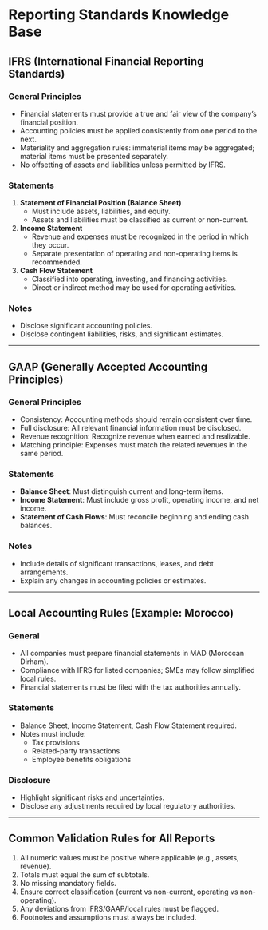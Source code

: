 # Reporting Standards Knowledge Base

## IFRS (International Financial Reporting Standards)

### General Principles
- Financial statements must provide a true and fair view of the company’s financial position.
- Accounting policies must be applied consistently from one period to the next.
- Materiality and aggregation rules: immaterial items may be aggregated; material items must be presented separately.
- No offsetting of assets and liabilities unless permitted by IFRS.

### Statements
1. **Statement of Financial Position (Balance Sheet)**
   - Must include assets, liabilities, and equity.
   - Assets and liabilities must be classified as current or non-current.
2. **Income Statement**
   - Revenue and expenses must be recognized in the period in which they occur.
   - Separate presentation of operating and non-operating items is recommended.
3. **Cash Flow Statement**
   - Classified into operating, investing, and financing activities.
   - Direct or indirect method may be used for operating activities.

### Notes
- Disclose significant accounting policies.
- Disclose contingent liabilities, risks, and significant estimates.

---

## GAAP (Generally Accepted Accounting Principles)

### General Principles
- Consistency: Accounting methods should remain consistent over time.
- Full disclosure: All relevant financial information must be disclosed.
- Revenue recognition: Recognize revenue when earned and realizable.
- Matching principle: Expenses must match the related revenues in the same period.

### Statements
- **Balance Sheet**: Must distinguish current and long-term items.
- **Income Statement**: Must include gross profit, operating income, and net income.
- **Statement of Cash Flows**: Must reconcile beginning and ending cash balances.

### Notes
- Include details of significant transactions, leases, and debt arrangements.
- Explain any changes in accounting policies or estimates.

---

## Local Accounting Rules (Example: Morocco)

### General
- All companies must prepare financial statements in MAD (Moroccan Dirham).
- Compliance with IFRS for listed companies; SMEs may follow simplified local rules.
- Financial statements must be filed with the tax authorities annually.

### Statements
- Balance Sheet, Income Statement, Cash Flow Statement required.
- Notes must include:
  - Tax provisions
  - Related-party transactions
  - Employee benefits obligations

### Disclosure
- Highlight significant risks and uncertainties.
- Disclose any adjustments required by local regulatory authorities.

---

## Common Validation Rules for All Reports

1. All numeric values must be positive where applicable (e.g., assets, revenue).
2. Totals must equal the sum of subtotals.
3. No missing mandatory fields.
4. Ensure correct classification (current vs non-current, operating vs non-operating).
5. Any deviations from IFRS/GAAP/local rules must be flagged.
6. Footnotes and assumptions must always be included.
